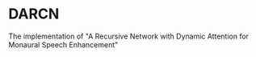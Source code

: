 # DARCN
The implementation of "A Recursive Network with Dynamic Attention for Monaural Speech Enhancement"
